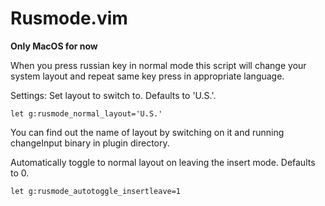 Rusmode.vim
===========

**Only MacOS for now**

When you press russian key in normal mode this script will change your system layout and repeat same key press in appropriate language.

Settings:
Set layout to switch to. Defaults to 'U.S.'.
```vimscript
let g:rusmode_normal_layout='U.S.'
```
You can find out the name of layout by switching on it and running changeInput binary in plugin directory.

Automatically toggle to normal layout on leaving the insert mode. Defaults to 0.
```vimscript
let g:rusmode_autotoggle_insertleave=1
```
